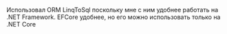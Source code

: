 Использовал ORM LinqToSql поскольку мне с ним удобнее работать на .NET Framework. EFCore удобнее, но его можно использовать только на .NET Core
